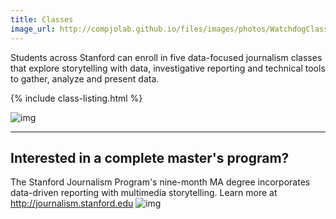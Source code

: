 ```yaml
---
title: Classes
image_url: http://compjolab.github.io/files/images/photos/WatchdogClass2015_group.jpg
---
```


Students across Stanford can enroll in five data-focused journalism classes that explore storytelling with data, investigative reporting and technical tools to gather, analyze and present data.

{% include class-listing.html %}

![img](http://compjolab.github.io/files/images/photos/WatchdogClass2015_cheryl2.jpg)

---


<div class="well">
<h2>Interested in a complete master's program?</h2>

The Stanford Journalism Program's nine-month MA degree incorporates data-driven reporting with multimedia storytelling. Learn more at <a href="http://journalism.stanford.edu">http://journalism.stanford.edu</a>
![img](http://compjolab.github.io/files/images/photos/StanfordJournalism_longlogo.png)
</div>
